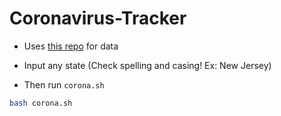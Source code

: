 # Coronavirus-Tracker

- Uses [this repo](https://github.com/nytimes/covid-19-data) for data

- Input any state (Check spelling and casing! Ex: New Jersey)
- Then run `corona.sh`

```bash
bash corona.sh
```
